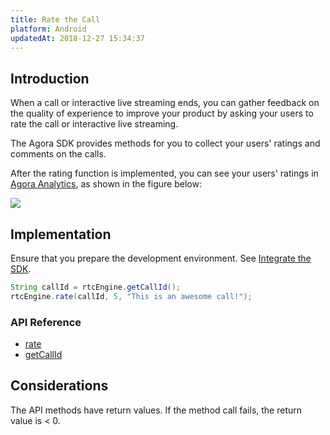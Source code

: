 ```yaml
---
title: Rate the Call
platform: Android
updatedAt: 2018-12-27 15:34:37
---
```

## Introduction

When a call or interactive live streaming ends, you can gather feedback on the quality of experience to improve your product by asking your users to rate the call or interactive live streaming.

The Agora SDK provides methods for you to collect your users' ratings and comments on the calls.

After the rating function is implemented, you can see your users' ratings in [Agora Analytics](./aa_guide), as shown in the figure below:

![](https://web-cdn.agora.io/docs-files/1545801217929)

## Implementation
Ensure that you prepare the development environment. See [Integrate the SDK](./android_audio).

```java
String callId = rtcEngine.getCallId();
rtcEngine.rate(callId, 5, "This is an awesome call!");
```

### API Reference

- [rate](./API%20Reference/java/classio_1_1agora_1_1rtc_1_1_rtc_engine.html#ab7083355af531cc43d455024bd1f7662)
- [getCallId](./API%20Reference/java/classio_1_1agora_1_1rtc_1_1_rtc_engine.html#aa4d80e8de0e8ae4d2fd3f153945d289f)

## Considerations

The API methods have return values. If the method call fails, the return value is < 0.
